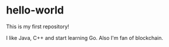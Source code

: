 # hello-world

This is my first repository!

I like Java, C++ and start learning Go. Also I'm fan of blockchain.

